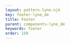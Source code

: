 ```yaml
---
layout: pattern-lyne.njk
key: footer-lyne_de
title: Footer
parent: components-lyne_de
keywords: footer
order: 150
---
```

